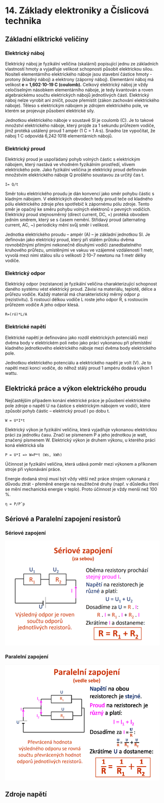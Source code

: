 # 14. Základy elektroniky a Číslicová technika

## Základní eliktrické veličiny

### Elektrický náboj
	
Elektrický náboj je fyzikální veličina (skalární) popisující jednu ze 
základních vlastností hmoty a vyjadřuje velikost schopnosti působit 
elektrickou silou. Nositeli elementárního elektrického náboje jsou 
stavební částice hmoty - protony (kladný náboj) 
a elektrony (záporný náboj). Elementární náboj má velikost 
**e = 1,602·10-19 C (coulomb).** 
Celkový elektrický náboj je vždy celočíselným násobkem elementárního 
náboje, je tedy kvantován a roven algebraickému součtu elektrických 
nábojů jednotlivých částí. Elektrický náboj nelze vyrobit ani zničit, 
pouze přemístit (zákon zachování elektrického náboje). 
Těleso s elektrickým nábojem je zdrojem elektrického pole, 
ve kterém se projevuje působení elektrické síly. 

Jednotkou elektrického náboje v soustavě SI je coulomb (C). 
Je to takové množství elektrického náboje, který projde za 1 sekundu 
průřezem vodiče, jímž protéká ustálený proud 1 ampér (1 C = 1 A·s). 
Snadno lze vypočítat, že náboj 1 C odpovídá 6,242·1018 elementárních nábojů.

### Elektrický proud

Elektrický proud je uspořádaný pohyb volných částic s elektrickým nábojem, 
který nastává ve vhodném fyzikálním prostředí, vlivem elektrického pole. 
Jako fyzikální veličina je elektrický proud definován množstvím 
elektrického náboje Q prošlého soustavou za určitý čas t.
```
I= Q/t
```
Směr toku elektrického proudu je dán konvencí jako směr pohybu částic s kladným 
nábojem. V elektrických obvodech tedy proud teče od kladného pólu 
elektrického zdroje přes spotřebič k zápornému pólu zdroje. Tento směr je opačný 
ke směru pohybu volných elektronů v pevných vodičích. Elektrický proud 
stejnosměrný (direct current, DC, =) protéká obvodem jedním směrem, 
který se s časem nemění. Střídavý proud (alternating current, AC, ~) periodicky mění svůj 
směr i velikost.

Jednotka elektrického proudu – ampér (A) – je základní jednotkou SI. 
Je definován jako elektrický proud, který při stálém průtoku dvěma rovnoběžnými přímými 
nekonečně dlouhými vodiči zanedbatelného kruhového průřezu, umístěnými ve vakuu ve 
vzájemné vzdálenosti 1 metr, vyvolá mezi nimi stálou sílu o velikosti 2·10–7 newtonu 
na 1 metr délky vodiče.

### Elektrický odpor 
Elektrický odpor (rezistance) je fyzikální veličina charakterizující schopnost daného systému vést elektrický proud. Závisí na materiálu, teplotě, délce a průřezu vodiče. Každý materiál má charakteristický měrný odpor ρ (rezistivitu). 
S rostoucí délkou vodiče L roste jeho odpor R, s rostoucím průřezem vodiče A jeho odpor klesá.
```
R=(ró)*L/A
```

### Elektrické napětí

Elektrické napětí je definováno jako rozdíl elektrických potenciálů mezi dvěma body v elektrickém poli nebo jako 
práci vykonanou při přemístění kladného jednotkového elektrického náboje 
mezi dvěma body elektrického pole.

Jednotkou elektrického potenciálu a elektrického napětí je volt (V). 
Je to napětí mezi konci vodiče, do něhož stálý proud 1 ampéru 
dodává výkon 1 wattu.

## Elektrická práce a výkon elektrického proudu
Nejčastějším případem konání elektrické práce je působení elektrického pole 
zdroje o napětí U na částice s elektrickým nábojem ve vodiči, 
které způsobí pohyb částic – elektrický proud I po dobu t.

```
W = U*I*t
```

Elektrický výkon je fyzikální veličina, která vyjadřuje vykonanou elektrickou práci za jednotku času. 
Značí se písmenem P a jeho jednotkou je watt, značený písmenem W. 
Elektrický výkon je druhem výkonu, u kterého práci koná elektrická síla

```
P = U*I => W=P*t (Ws, kWh)
```

Účinnost je fyzikální veličina, která udává poměr mezi výkonem a příkonem stroje při vykonávání práce.

Energie dodaná stroji musí být vždy větší než práce strojem vykonaná z důvodu ztrát - přeměně energie na 
neužitečné druhy (např. v důsledku tření se mění mechanická energie v teplo). 
Proto účinnost je vždy menší než 100 %.

```
η = P/P˘p
```

## Sériové a Paralelní zapojení resistorů 
### Sériové zapojení
![Seriové zapojení](images/zapojeni_serie.png)

### Paralelní zapojení
![Paralelní zapojení](images/zapojeni_paralel.png)

## Zdroje napětí
